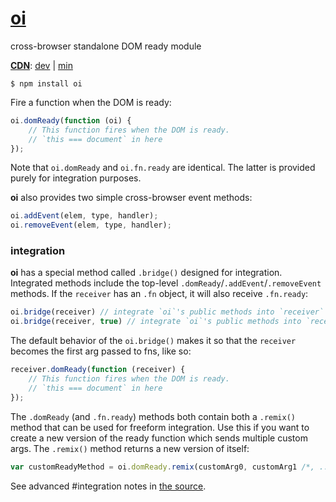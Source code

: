 [oi](https://github.com/ryanve/oi)
==

cross-browser standalone DOM ready module

**[CDN](http://airve.github.com)**: [dev](http://airve.github.com/js/oi/oi.js) | [min](http://airve.github.com/js/oi/oi.min.js)

```
$ npm install oi
```

Fire a function when the DOM is ready:

```js
oi.domReady(function (oi) {
    // This function fires when the DOM is ready.
	// `this === document` in here
});
```

Note that `oi.domReady` and `oi.fn.ready` are identical. The latter is provided purely for integration purposes.

**oi** also provides two simple cross-browser event methods:

```js
oi.addEvent(elem, type, handler);
oi.removeEvent(elem, type, handler);
```

### integration

**oi** has a special method called `.bridge()` designed for integration. Integrated methods include the top-level `.domReady`/`.addEvent`/`.removeEvent` methods. If the `receiver` has an `.fn` object, it will also receive `.fn.ready`:

```js
oi.bridge(receiver) // integrate `oi`'s public methods into `receiver` (won't overwrite existing props)
oi.bridge(receiver, true) // integrate `oi`'s public methods into `receiver` (overwrites existing props)
```

The default behavior of the `oi.bridge()` makes it so that the `receiver` becomes the first arg passed to fns, like so:

```js
receiver.domReady(function (receiver) {
    // This function fires when the DOM is ready.
	// `this === document` in here
});
```

The `.domReady` (and `.fn.ready`) methods both contain both a `.remix()` method that can be used for freeform integration. Use this if you want to create a new version of the ready function which sends multiple custom args. The `.remix()` method returns a new version of itself:

```js
var customReadyMethod = oi.domReady.remix(customArg0, customArg1 /*, ...*/);
```

See advanced #integration notes in [the source](https://github.com/ryanve/oi/blob/master/oi.js).
